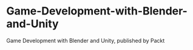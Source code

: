 # Game-Development-with-Blender-and-Unity
Game Development with Blender and Unity, published by Packt

